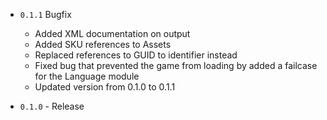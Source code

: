 ﻿- `0.1.1` Bugfix
	- Added XML documentation on output
	- Added SKU references to Assets
	- Replaced references to GUID to identifier instead
	- Fixed bug that prevented the game from loading by added a failcase for the Language module
	- Updated version from 0.1.0 to 0.1.1
	
- `0.1.0` - Release